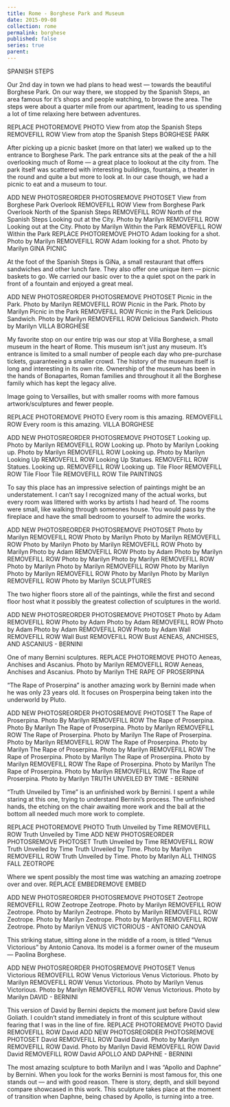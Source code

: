 ```yaml
---
title: Rome - Borghese Park and Museum
date: 2015-09-08
collection: rome
permalink: borghese
published: false
series: true
parent:
---
```


SPANISH STEPS

Our 2nd day in town we had plans to head west — towards the beautiful Borghese Park. On our way there, we stopped by the Spanish Steps, an area famous for it’s shops and people watching, to browse the area. The steps were about a quarter mile from our apartment, leading to us spending a lot of time relaxing here between adventures.

REPLACE PHOTOREMOVE PHOTO
View from atop the Spanish Steps
REMOVEFILL ROW
View from atop the Spanish Steps
BORGHESE PARK

After picking up a picnic basket (more on that later) we walked up to the entrance to Borghese Park. The park entrance sits at the peak of the a hill overlooking much of Rome — a great place to lookout at the city from. The park itself was scattered with interesting buildings, fountains, a theater in the round and quite a but more to look at. In our case though, we had a picnic to eat and a museum to tour.

ADD NEW PHOTOSREORDER PHOTOSREMOVE PHOTOSET
View from Borghese Park Overlook
REMOVEFILL ROW
View from Borghese Park Overlook
North of the Spanish Steps
REMOVEFILL ROW
North of the Spanish Steps
Looking out at the City. Photo by Marilyn
REMOVEFILL ROW
Looking out at the City. Photo by Marilyn
Within the Park
REMOVEFILL ROW
Within the Park
REPLACE PHOTOREMOVE PHOTO
Adam looking for a shot. Photo by Marilyn
REMOVEFILL ROW
Adam looking for a shot. Photo by Marilyn
GINA PICNIC

At the foot of the Spanish Steps is GiNa, a small restaurant that offers sandwiches and other lunch fare. They also offer one unique item — picnic baskets to go. We carried our basic over to the a quiet spot on the park in front of a fountain and enjoyed a great meal.

ADD NEW PHOTOSREORDER PHOTOSREMOVE PHOTOSET
Picnic in the Park. Photo by Marilyn
REMOVEFILL ROW
Picnic in the Park. Photo by Marilyn
Picnic in the Park
REMOVEFILL ROW
Picnic in the Park
Delicious Sandwich. Photo by Marilyn
REMOVEFILL ROW
Delicious Sandwich. Photo by Marilyn
VILLA BORGHESE

My favorite stop on our entire trip was our stop at Villa Borghese, a small museum in the heart of Rome. This museum isn’t just any museum. It’s entrance is limited to a small number of people each day who pre-purchase tickets, guaranteeing a smaller crowd. The history of the museum itself is long and interesting in its own rite. Ownership of the museum has been in the hands of Bonapartes, Roman families and throughout it all the Borghese family which has kept the legacy alive.

Image going to Versailles, but with smaller rooms with more famous artwork/sculptures and fewer people.

REPLACE PHOTOREMOVE PHOTO
Every room is this amazing.
REMOVEFILL ROW
Every room is this amazing.
VILLA BORGHESE

ADD NEW PHOTOSREORDER PHOTOSREMOVE PHOTOSET
Looking up. Photo by Marilyn
REMOVEFILL ROW
Looking up. Photo by Marilyn
Looking up. Photo by Marilyn
REMOVEFILL ROW
Looking up. Photo by Marilyn
Looking Up
REMOVEFILL ROW
Looking Up
Statues.
REMOVEFILL ROW
Statues.
Looking up.
REMOVEFILL ROW
Looking up.
Tile Floor
REMOVEFILL ROW
Tile Floor
Tile
REMOVEFILL ROW
Tile
PAINTINGS

To say this place has an impressive selection of paintings might be an understatement. I can’t say I recognized many of the actual works, but every room was littered with works by artists I had heard of. The rooms were small, like walking through someones house. You would pass by the fireplace and have the small bedroom to yourself to admire the works.

ADD NEW PHOTOSREORDER PHOTOSREMOVE PHOTOSET
Photo by Marilyn
REMOVEFILL ROW
Photo by Marilyn
Photo by Marilyn
REMOVEFILL ROW
Photo by Marilyn
Photo by Marilyn
REMOVEFILL ROW
Photo by Marilyn
Photo by Adam
REMOVEFILL ROW
Photo by Adam
Photo by Marilyn
REMOVEFILL ROW
Photo by Marilyn
Photo by Marilyn
REMOVEFILL ROW
Photo by Marilyn
Photo by Marilyn
REMOVEFILL ROW
Photo by Marilyn
Photo by Marilyn
REMOVEFILL ROW
Photo by Marilyn
Photo by Marilyn
REMOVEFILL ROW
Photo by Marilyn
SCULPTURES

The two higher floors store all of the paintings, while the first and second floor host what it possibly the greatest collection of sculptures in the world.

ADD NEW PHOTOSREORDER PHOTOSREMOVE PHOTOSET
Photo by Adam
REMOVEFILL ROW
Photo by Adam
Photo by Adam
REMOVEFILL ROW
Photo by Adam
Photo by Adam
REMOVEFILL ROW
Photo by Adam
Wall
REMOVEFILL ROW
Wall
Bust
REMOVEFILL ROW
Bust
AENEAS, ANCHISES, AND ASCANIUS - BERNINI

One of many Bernini sculptures.
REPLACE PHOTOREMOVE PHOTO
Aeneas, Anchises and Ascanius. Photo by Marilyn
REMOVEFILL ROW
Aeneas, Anchises and Ascanius. Photo by Marilyn
THE RAPE OF PROSERPINA

“The Rape of Proserpina” is another amazing work by Bernini made when he was only 23 years old. It focuses on Prosperpina being taken into the underworld by Pluto.

ADD NEW PHOTOSREORDER PHOTOSREMOVE PHOTOSET
The Rape of Proserpina. Photo By Marilyn
REMOVEFILL ROW
The Rape of Proserpina. Photo By Marilyn
The Rape of Proserpina. Photo by Marilyn
REMOVEFILL ROW
The Rape of Proserpina. Photo by Marilyn
The Rape of Proserpina. Photo by Marilyn
REMOVEFILL ROW
The Rape of Proserpina. Photo by Marilyn
The Rape of Proserpina. Photo by Marilyn
REMOVEFILL ROW
The Rape of Proserpina. Photo by Marilyn
The Rape of Proserpina. Photo by Marilyn
REMOVEFILL ROW
The Rape of Proserpina. Photo by Marilyn
The Rape of Proserpina. Photo by Marilyn
REMOVEFILL ROW
The Rape of Proserpina. Photo by Marilyn
TRUTH UNVEILED BY TIME - BERNINI

“Truth Unveiled by Time” is an unfinished work by Bernini. I spent a while staring at this one, trying to understand Bernini’s process. The unfinished hands, the etching on the chair awaiting more work and the ball at the bottom all needed much more work to complete.

REPLACE PHOTOREMOVE PHOTO
Truth Unveiled by Time
REMOVEFILL ROW
Truth Unveiled by Time
ADD NEW PHOTOSREORDER PHOTOSREMOVE PHOTOSET
Truth Unveiled by Time
REMOVEFILL ROW
Truth Unveiled by Time
Truth Unveiled by Time. Photo by Marilyn
REMOVEFILL ROW
Truth Unveiled by Time. Photo by Marilyn
ALL THINGS FALL ZEOTROPE

Where we spent possibly the most time was watching an amazing zoetrope over and over.
REPLACE EMBEDREMOVE EMBED

ADD NEW PHOTOSREORDER PHOTOSREMOVE PHOTOSET
Zeotrope
REMOVEFILL ROW
Zeotrope
Zeotrope. Photo by Marilyn
REMOVEFILL ROW
Zeotrope. Photo by Marilyn
Zeotrope. Photo by Marilyn
REMOVEFILL ROW
Zeotrope. Photo by Marilyn
Zeotrope. Photo by Marilyn
REMOVEFILL ROW
Zeotrope. Photo by Marilyn
VENUS VICTORIOUS - ANTONIO CANOVA

This striking statue, sitting alone in the middle of a room, is titled “Venus Victorious” by Antonio Canova. Its model is a former owner of the museum — Paolina Borghese.

ADD NEW PHOTOSREORDER PHOTOSREMOVE PHOTOSET
Venus Victorious
REMOVEFILL ROW
Venus Victorious
Venus Victorious. Photo by Marilyn
REMOVEFILL ROW
Venus Victorious. Photo by Marilyn
Venus Victorious. Photo by Marilyn
REMOVEFILL ROW
Venus Victorious. Photo by Marilyn
DAVID - BERNINI

This version of David by Bernini depicts the moment just before David slew Goliath. I couldn’t stand immediately in front of this sculpture without fearing that I was in the line of fire.
REPLACE PHOTOREMOVE PHOTO
David
REMOVEFILL ROW
David
ADD NEW PHOTOSREORDER PHOTOSREMOVE PHOTOSET
David
REMOVEFILL ROW
David
David. Photo by Marilyn
REMOVEFILL ROW
David. Photo by Marilyn
David
REMOVEFILL ROW
David
David
REMOVEFILL ROW
David
APOLLO AND DAPHNE - BERNINI

The most amazing sculpture to both Marilyn and I was “Apollo and Daphne” by Bernini. When you look for the works Bernini is most famous for, this one stands out — and with good reason. There is story, depth, and skill beyond compare showcased in this work. This sculpture takes place at the moment of transition when Daphne, being chased by Apollo, is turning into a tree.
